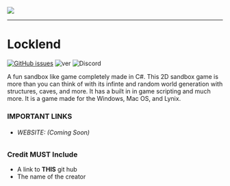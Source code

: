![](https://imgur.com/download/6aZQ61R/)


***


# Locklend  
[![GitHub issues](https://img.shields.io/github/issues/locklend-development-team/Locklend.svg?style=for-the-badge)](https://github.com/locklend-development-team/Locklend/issues)  ![ver](https://img.shields.io/github/release/locklend-development-team/Locklend.svg?style=for-the-badge)  ![Discord](https://img.shields.io/discord/476074775589158913.svg?color=Blue&label=Discord&style=for-the-badge)

A fun sandbox like game completely made in C#. This 2D sandbox game is more than you can think of with its infinte and random world generation with structures, caves, and more. It has a built in in game scripting and much more. It is a game made for the Windows, Mac OS, and Lynix.

### IMPORTANT LINKS
- ###### WEBSITE: (Coming Soon)

### Credit MUST Include 
- A link to **THIS** git hub
- The name of the creator


